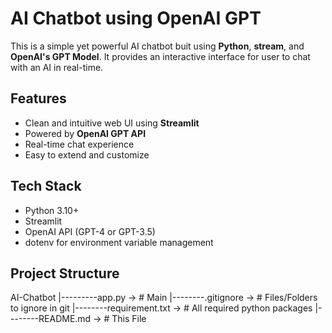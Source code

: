 # AI Chatbot using OpenAI GPT
This is a simple yet powerful AI chatbot buit using **Python**, **stream**, and **OpenAI's GPT Model**.
It provides an interactive interface for user to chat with an AI in real-time.

## Features
- Clean and intuitive web UI using **Streamlit**
- Powered by **OpenAI GPT API**
- Real-time chat experience
- Easy to extend and customize

## Tech Stack
- Python 3.10+
- Streamlit
- OpenAI API (GPT-4 or GPT-3.5)
- dotenv for environment variable management

## Project Structure
AI-Chatbot
  |---------app.py           -> # Main
  |--------.gitignore        -> # Files/Folders to ignore in git
  |--------requirement.txt  -> # All required python packages
  |--------README.md         -> # This File